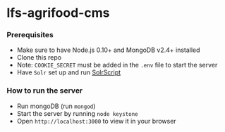 # lfs-agrifood-cms

### Prerequisites
- Make sure to have Node.js 0.10+ and MongoDB v2.4+ installed
- Clone this repo
- Note: `COOKIE_SECRET` must be added in the `.env` file to start the server
- Have `Solr` set up and run [SolrScript](https://github.com/UBC-LFS/lfs-agrifood-backend/tree/master/SolrScript)

### How to run the server
- Run mongoDB (run `mongod`)
- Start the server by running `node keystone`
- Open `http://localhost:3000` to view it in your browser
